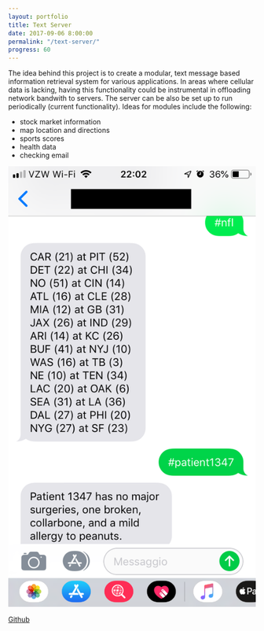 ```yaml
---
layout: portfolio
title: Text Server
date: 2017-09-06 8:00:00
permalink: "/text-server/"
progress: 60
---
```



The idea behind this project is to create a modular, text message based information retrieval system for various applications. In areas where cellular data is lacking, having this functionality could be instrumental in offloading network bandwith to servers. The server can be also be set up to run periodically (current functionality). Ideas for modules include the following:

- stock market information
- map location and directions
- sports scores
- health data
- checking email

![Demo](/assets/img/portfolio/text-server/demo.png)

<a class="button" href="https://github.com/tlee753/text-server">
Github
</a>
